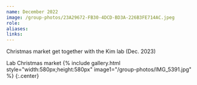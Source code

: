```yaml
---
name: December 2022
image: /group-photos/23A29672-FB30-4DCD-BD3A-226B3FE714AC.jpeg
role: 
aliases:
links:
---
```


Christmas market get together with the Kim lab (Dec. 2023)

Lab Christmas market
{% include gallery.html style="width:580px;height:580px" image1="/group-photos/IMG_5391.jpg" %} {:.center}
